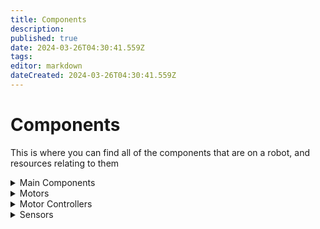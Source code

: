 ```yaml
---
title: Components
description: 
published: true
date: 2024-03-26T04:30:41.559Z
tags: 
editor: markdown
dateCreated: 2024-03-26T04:30:41.559Z
---
```


# Components
This is where you can find all of the components that are on a robot, and resources relating to them

<details>
<summary>Main Components</summary>
<br>
[Common-Issues](/Common-Issues)
</details>

<details>
<summary>Motors</summary>
<br>
This is how you dropdown.
</details>

<details>
<summary>Motor Controllers</summary>
<br>
This is how you dropdown.
</details>

<details>
<summary>Sensors</summary>
<br>
This is how you dropdown.
</details>